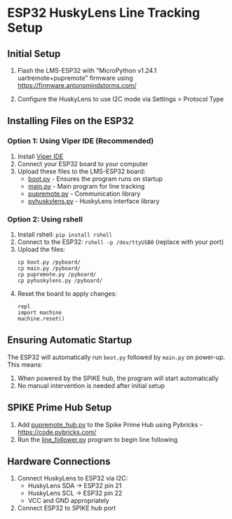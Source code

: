 # ESP32 HuskyLens Line Tracking Setup

## Initial Setup

1. Flash the LMS-ESP32 with "MicroPython v1.24.1 uartremote+pupremote" firmware using
   https://firmware.antonsmindstorms.com/

2. Configure the HuskyLens to use I2C mode via Settings > Protocol Type

## Installing Files on the ESP32

### Option 1: Using Viper IDE (Recommended)

1. Install [Viper IDE](https://viper-ide.org/)
2. Connect your ESP32 board to your computer
3. Upload these files to the LMS-ESP32 board:
   * [boot.py](./boot.py) - Ensures the program runs on startup
   * [main.py](./main.py) - Main program for line tracking
   * [pupremote.py](./pupremote.py) - Communication library
   * [pyhuskylens.py](./pyhuskylens.py) - HuskyLens interface library

### Option 2: Using rshell

1. Install rshell: `pip install rshell`
2. Connect to the ESP32: `rshell -p /dev/ttyUSB0` (replace with your port)
3. Upload the files:
   ```
   cp boot.py /pyboard/
   cp main.py /pyboard/
   cp pupremote.py /pyboard/
   cp pyhuskylens.py /pyboard/
   ```
4. Reset the board to apply changes:
   ```
   repl
   import machine
   machine.reset()
   ```

## Ensuring Automatic Startup

The ESP32 will automatically run `boot.py` followed by `main.py` on power-up. This means:
1. When powered by the SPIKE hub, the program will start automatically
2. No manual intervention is needed after initial setup

## SPIKE Prime Hub Setup

1. Add [pupremote_hub.py](../pupremote_hub.py) to the Spike Prime Hub using Pybricks - https://code.pybricks.com/
2. Run the [line_follower.py](../line_follower.py) program to begin line following

## Hardware Connections

1. Connect HuskyLens to ESP32 via I2C:
   * HuskyLens SDA → ESP32 pin 21
   * HuskyLens SCL → ESP32 pin 22
   * VCC and GND appropriately
2. Connect ESP32 to SPIKE hub port
